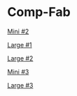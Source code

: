 # Comp-Fab
<!-- Mini Assignment 2-->
<a href="https://github.com/The-Toasty-Toast/Comp-Fab/tree/main/Mini%20Assignment%202">Mini #2</a>
<!-- Large Assignment 1-->
<a href="https://github.com/The-Toasty-Toast/Comp-Fab/tree/main/Large%20Assignment%201">Large #1</a>
<!-- Large Assignment 2-->
<a href="https://github.com/The-Toasty-Toast/Comp-Fab/tree/main/Large%20Assingment%202">Large #2</a>
<!-- Mini Assignment 3-->
<a href="https://sites.google.com/colorado.edu/comp-fabrication-sophie-berry/documentation/mini-3-a-seat-at-the-table?authuser=3">Mini #3</a>
<!-- Large Assignment 3-->
<a href="https://sites.google.com/colorado.edu/comp-fabrication-sophie-berry/documentation/large-3-travel-through-another-dimension?authuser=3">Large #3</a>
